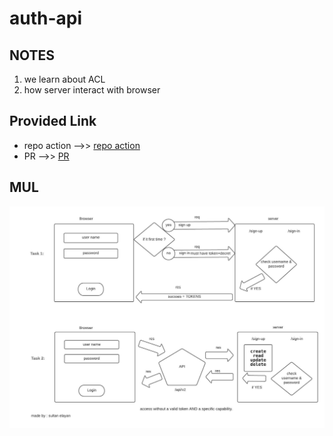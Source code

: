# auth-api


## NOTES

1. we learn about ACL
2. how server interact with browser

## Provided Link

- repo action -->> [repo action](https://github.com/sultan-elayan/auth-api/actions)
- PR -->> [PR]()


## MUL

![MUL](lab-08.jpeg)